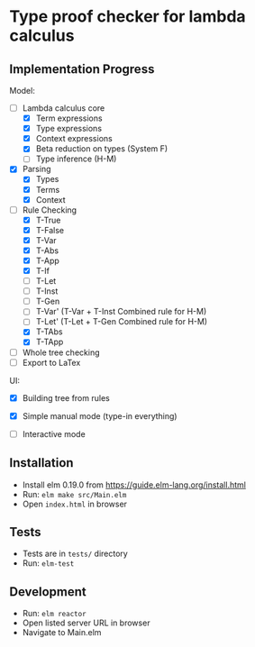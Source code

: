 # Type proof checker for lambda calculus

## Implementation Progress

Model:
- [ ] Lambda calculus core
    - [x] Term expressions
    - [x] Type expressions
    - [x] Context expressions
    - [x] Beta reduction on types (System F)
    - [ ] Type inference (H-M)
- [x] Parsing
    - [x] Types
    - [x] Terms
    - [x] Context
- [ ] Rule Checking
    - [x] T-True
    - [x] T-False
    - [x] T-Var
    - [x] T-Abs
    - [x] T-App
    - [x] T-If
    - [ ] T-Let
    - [ ] T-Inst
    - [ ] T-Gen
    - [ ] T-Var' (T-Var + T-Inst Combined rule for H-M)
    - [ ] T-Let' (T-Let + T-Gen Combined rule for H-M)
    - [x] T-TAbs
    - [x] T-TApp
- [ ] Whole tree checking
- [ ] Export to LaTex

UI:
- [x] Building tree from rules
- [x] Simple manual mode (type-in everything)
- [ ] Interactive mode


## Installation
- Install elm 0.19.0 from https://guide.elm-lang.org/install.html
- Run: `elm make src/Main.elm`
- Open `index.html` in browser

## Tests
- Tests are in `tests/` directory
- Run: `elm-test`

## Development
- Run: `elm reactor`
- Open listed server URL in browser
- Navigate to Main.elm

